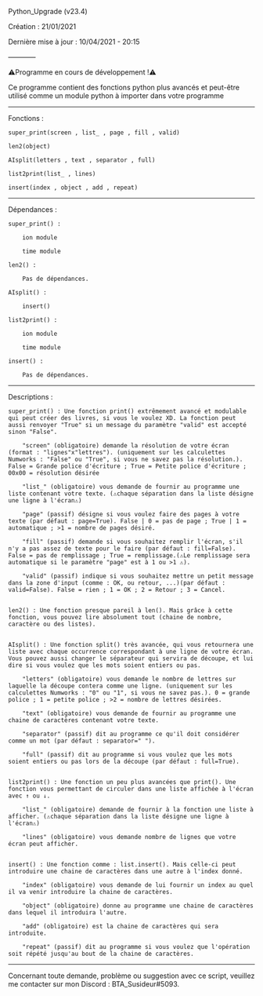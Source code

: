 Python_Upgrade (v23.4)

Création : 21/01/2021

Dernière mise à jour : 10/04/2021 - 20:15

————

⚠️Programme en cours de développement !⚠️

Ce programme contient des fonctions python plus avancés et peut-être utilisé comme un module python à importer dans votre programme

---------- 
Fonctions :

    super_print(screen , list_ , page , fill , valid)

    len2(object)

    AIsplit(letters , text , separator , full)

    list2print(list_ , lines)

    insert(index , object , add , repeat)

---------- 
Dépendances :

    super_print() :

        ion module

        time module

    len2() :

        Pas de dépendances.

    AIsplit() :

        insert()

    list2print() :

        ion module

        time module

    insert() :

        Pas de dépendances.

---------- 
Descriptions :

    super_print() : Une fonction print() extrêmement avancé et modulable qui peut créer des livres, si vous le voulez XD. La fonction peut aussi renvoyer "True" si un message du paramètre "valid" est accepté sinon "False".

        "screen" (obligatoire) demande la résolution de votre écran (format : "lignes"x"lettres"). (uniquement sur les calculettes Numworks : "False" ou "True", si vous ne savez pas la résolution.). False = Grande police d'écriture ; True = Petite police d'écriture ; 00x00 = résolution désirée

        "list_" (obligatoire) vous demande de fournir au programme une liste contenant votre texte. (⚠️chaque séparation dans la liste désigne une ligne à l'écran⚠️)

        "page" (passif) désigne si vous voulez faire des pages à votre texte (par défaut : page=True). False | 0 = pas de page ; True | 1 = automatique ; >1 = nombre de pages désiré.

        "fill" (passif) demande si vous souhaitez remplir l'écran, s'il n'y a pas assez de texte pour le faire (par défaut : fill=False). False = pas de remplissage ; True = remplissage.(⚠️Le remplissage sera automatique si le paramètre "page" est à 1 ou >1 ⚠️).

        "valid" (passif) indique si vous souhaitez mettre un petit message dans la zone d'input (comme : OK, ou retour, ...)(par défaut : valid=False). False = rien ; 1 = OK ; 2 = Retour ; 3 = Cancel.


    len2() : Une fonction presque pareil à len(). Mais grâce à cette fonction, vous pouvez lire absolument tout (chaine de nombre, caractère ou des listes).


    AIsplit() : Une fonction split() très avancée, qui vous retournera une liste avec chaque occurrence correspondant à une ligne de votre écran. Vous pouvez aussi changer le séparateur qui servira de découpe, et lui dire si vous voulez que les mots soient entiers ou pas.

        "letters" (obligatoire) vous demande le nombre de lettres sur laquelle la découpe contera comme une ligne. (uniquement sur les calculettes Numworks : "0" ou "1", si vous ne savez pas.). 0 = grande police ; 1 = petite police ; >2 = nombre de lettres désirées.

        "text" (obligatoire) vous demande de fournir au programme une chaine de caractères contenant votre texte.

        "separator" (passif) dit au programme ce qu'il doit considérer comme un mot (par défaut : separator=" ").

        "full" (passif) dit au programme si vous voulez que les mots soient entiers ou pas lors de la découpe (par défaut : full=True).


    list2print() : Une fonction un peu plus avancées que print(). Une fonction vous permettant de circuler dans une liste affichée à l'écran avec ↑ ou ↓.

        "list_" (obligatoire) demande de fournir à la fonction une liste à afficher. (⚠️chaque séparation dans la liste désigne une ligne à l'écran⚠️)

        "lines" (obligatoire) vous demande nombre de lignes que votre écran peut afficher.


    insert() : Une fonction comme : list.insert(). Mais celle-ci peut introduire une chaine de caractères dans une autre à l'index donné.

        "index" (obligatoire) vous demande de lui fournir un index au quel il va venir introduire la chaine de caractères.

        "object" (obligatoire) donne au programme une chaine de caractères dans lequel il introduira l'autre.

        "add" (obligatoire) est la chaine de caractères qui sera introduite.

        "repeat" (passif) dit au programme si vous voulez que l'opération soit répété jusqu'au bout de la chaine de caractères.

---------- 
Concernant toute demande, problème ou suggestion avec ce script, veuillez me contacter sur mon Discord : BTA_Susideur#5093.
